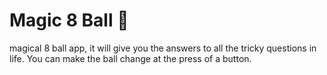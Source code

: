 

# Magic 8 Ball 🎱




magical 8 ball app, it will give you the answers to all the tricky questions in life. You can make the ball change at the press of a button. 

